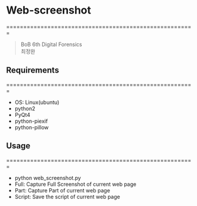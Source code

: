 # Web-screenshot
=======================================================
>BoB 6th Digital Forensics
  <br>최정완


## Requirements
=======================================================
- OS: Linux(ubuntu)
- python2
- PyQt4
- python-piexif
- python-pillow


## Usage
=======================================================
- python web_screenshot.py
- Full: Capture Full Screenshot of current web page
- Part: Capture Part of current web page
- Script: Save the script of current web page

